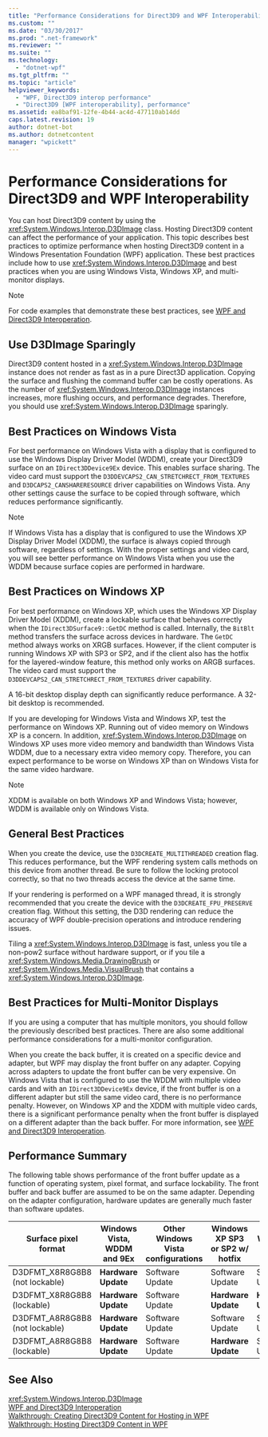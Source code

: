 ```yaml
---
title: "Performance Considerations for Direct3D9 and WPF Interoperability"
ms.custom: ""
ms.date: "03/30/2017"
ms.prod: ".net-framework"
ms.reviewer: ""
ms.suite: ""
ms.technology: 
  - "dotnet-wpf"
ms.tgt_pltfrm: ""
ms.topic: "article"
helpviewer_keywords: 
  - "WPF, Direct3D9 interop performance"
  - "Direct3D9 [WPF interoperability], performance"
ms.assetid: ea8baf91-12fe-4b44-ac4d-477110ab14dd
caps.latest.revision: 19
author: dotnet-bot
ms.author: dotnetcontent
manager: "wpickett"
---
```

# Performance Considerations for Direct3D9 and WPF Interoperability
You can host Direct3D9 content by using the <xref:System.Windows.Interop.D3DImage> class. Hosting Direct3D9 content can affect the performance of your application. This topic describes best practices to optimize performance when hosting Direct3D9 content in a Windows Presentation Foundation (WPF) application. These best practices include how to use <xref:System.Windows.Interop.D3DImage> and best practices when you are using Windows Vista, Windows XP, and multi-monitor displays.  
  
> [!NOTE]
>  For code examples that demonstrate these best practices, see [WPF and Direct3D9 Interoperation](../../../../docs/framework/wpf/advanced/wpf-and-direct3d9-interoperation.md).  
  
## Use D3DImage Sparingly  
 Direct3D9 content hosted in a <xref:System.Windows.Interop.D3DImage> instance does not render as fast as in a pure Direct3D application. Copying the surface and flushing the command buffer can be costly operations. As the number of <xref:System.Windows.Interop.D3DImage> instances increases, more flushing occurs, and performance degrades. Therefore, you should use <xref:System.Windows.Interop.D3DImage> sparingly.  
  
## Best Practices on Windows Vista  
 For best performance on Windows Vista with a display that is configured to use the Windows Display Driver Model (WDDM), create your Direct3D9 surface on an `IDirect3DDevice9Ex` device. This enables surface sharing. The video card must support the `D3DDEVCAPS2_CAN_STRETCHRECT_FROM_TEXTURES` and `D3DCAPS2_CANSHARERESOURCE` driver capabilities on Windows Vista. Any other settings cause the surface to be copied through software, which reduces performance significantly.  
  
> [!NOTE]
>  If Windows Vista has a display that is configured to use the Windows XP Display Driver Model (XDDM), the surface is always copied through software, regardless of settings. With the proper settings and video card, you will see better performance on Windows Vista when you use the WDDM because surface copies are performed in hardware.  
  
## Best Practices on Windows XP  
 For best performance on Windows XP, which uses the Windows XP Display Driver Model (XDDM), create a lockable surface that behaves correctly when the `IDirect3DSurface9::GetDC` method is called. Internally, the `BitBlt` method transfers the surface across devices in hardware. The `GetDC` method always works on XRGB surfaces. However, if the client computer is running Windows XP with SP3 or SP2, and if the client also has the hotfix for the layered-window feature, this method only works on ARGB surfaces. The video card must support the `D3DDEVCAPS2_CAN_STRETCHRECT_FROM_TEXTURES` driver capability.  
  
 A 16-bit desktop display depth can significantly reduce performance. A 32-bit desktop is recommended.  
  
 If you are developing for Windows Vista and Windows XP, test the performance on Windows XP. Running out of video memory on Windows XP is a concern. In addition, <xref:System.Windows.Interop.D3DImage> on Windows XP uses more video memory and bandwidth than Windows Vista WDDM, due to a necessary extra video memory copy. Therefore, you can expect performance to be worse on Windows XP than on Windows Vista for the same video hardware.  
  
> [!NOTE]
>  XDDM is available on both Windows XP and Windows Vista; however, WDDM is available only on Windows Vista.  
  
## General Best Practices  
 When you create the device, use the `D3DCREATE_MULTITHREADED` creation flag. This reduces performance, but the WPF rendering system calls methods on this device from another thread. Be sure to follow the locking protocol correctly, so that no two threads access the device at the same time.  
  
 If your rendering is performed on a WPF managed thread, it is strongly recommended that you create the device with the `D3DCREATE_FPU_PRESERVE` creation flag. Without this setting, the D3D rendering can reduce the accuracy of WPF double-precision operations and introduce rendering issues.  
  
 Tiling a <xref:System.Windows.Interop.D3DImage> is fast, unless you tile a non-pow2 surface without hardware support, or if you tile a <xref:System.Windows.Media.DrawingBrush> or <xref:System.Windows.Media.VisualBrush> that contains a <xref:System.Windows.Interop.D3DImage>.  
  
## Best Practices for Multi-Monitor Displays  
 If you are using a computer that has multiple monitors, you should follow the previously described best practices. There are also some additional performance considerations for a multi-monitor configuration.  
  
 When you create the back buffer, it is created on a specific device and adapter, but WPF may display the front buffer on any adapter. Copying across adapters to update the front buffer can be very expensive. On Windows Vista that is configured to use the WDDM with multiple video cards and with an `IDirect3DDevice9Ex` device, if the front buffer is on a different adapter but still the same video card, there is no performance penalty. However, on Windows XP and the XDDM with multiple video cards, there is a significant performance penalty when the front buffer is displayed on a different adapter than the back buffer. For more information, see [WPF and Direct3D9 Interoperation](../../../../docs/framework/wpf/advanced/wpf-and-direct3d9-interoperation.md).  
  
## Performance Summary  
 The following table shows performance of the front buffer update as a function of operating system, pixel format, and surface lockability. The front buffer and back buffer are assumed to be on the same adapter. Depending on the adapter configuration, hardware updates are generally much faster than software updates.  
  
|Surface pixel format|Windows Vista, WDDM and 9Ex|Other Windows Vista configurations|Windows XP SP3 or SP2 w/ hotfix|Windows XP SP2|  
|--------------------------|---------------------------------|----------------------------------------|--------------------------------------|--------------------|  
|D3DFMT_X8R8G8B8 (not lockable)|**Hardware Update**|Software Update|Software Update|Software Update|  
|D3DFMT_X8R8G8B8 (lockable)|**Hardware Update**|Software Update|**Hardware Update**|**Hardware Update**|  
|D3DFMT_A8R8G8B8 (not lockable)|**Hardware Update**|Software Update|Software Update|Software Update|  
|D3DFMT_A8R8G8B8 (lockable)|**Hardware Update**|Software Update|**Hardware Update**|Software Update|  
  
## See Also  
 <xref:System.Windows.Interop.D3DImage>   
 [WPF and Direct3D9 Interoperation](../../../../docs/framework/wpf/advanced/wpf-and-direct3d9-interoperation.md)   
 [Walkthrough: Creating Direct3D9 Content for Hosting in WPF](../../../../docs/framework/wpf/advanced/walkthrough-creating-direct3d9-content-for-hosting-in-wpf.md)   
 [Walkthrough: Hosting Direct3D9 Content in WPF](../../../../docs/framework/wpf/advanced/walkthrough-hosting-direct3d9-content-in-wpf.md)
